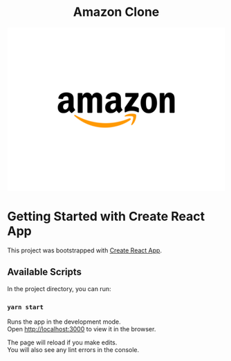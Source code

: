 <h1 align="center"> Amazon Clone</h1>
<p align="center">
  <img style="text-align:center" src="https://raw.githubusercontent.com/saiteja-madha/amazon-clone/master/public/amazon-gif.gif" />
</p>

# Getting Started with Create React App

This project was bootstrapped with [Create React App](https://github.com/facebook/create-react-app).

## Available Scripts

In the project directory, you can run:

### `yarn start`

Runs the app in the development mode.\
Open [http://localhost:3000](http://localhost:3000) to view it in the browser.

The page will reload if you make edits.\
You will also see any lint errors in the console.
